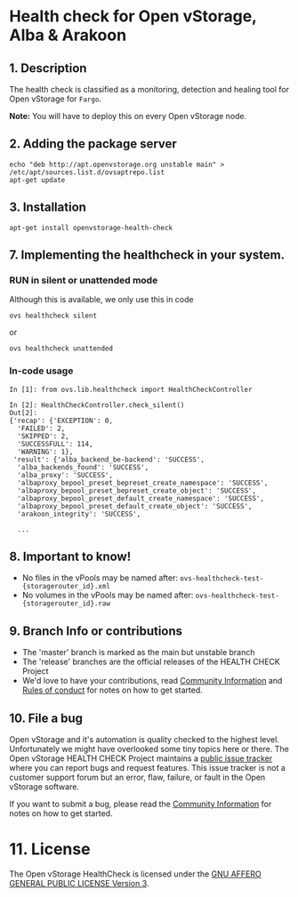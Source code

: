# Health check for Open vStorage, Alba & Arakoon

## 1. Description

The health check is classified as a monitoring, detection and healing tool for Open vStorage for `Fargo`.

**Note:** You will have to deploy this on every Open vStorage node.

## 2. Adding the package server
```
echo "deb http://apt.openvstorage.org unstable main" > /etc/apt/sources.list.d/ovsaptrepo.list
apt-get update
```

## 3. Installation
```
apt-get install openvstorage-health-check
```
 
## 7. Implementing the healthcheck in your system. 

### RUN in silent or unattended mode

Although this is available, we only use this in code 
```
ovs healthcheck silent
```

or 

```
ovs healthcheck unattended
```

### In-code usage

```
In [1]: from ovs.lib.healthcheck import HealthCheckController

In [2]: HealthCheckController.check_silent()
Out[2]: 
{'recap': {'EXCEPTION': 0,
  'FAILED': 2,
  'SKIPPED': 2,
  'SUCCESSFULL': 114,
  'WARNING': 1},
 'result': {'alba_backend_be-backend': 'SUCCESS',
  'alba_backends_found': 'SUCCESS',
  'alba_proxy': 'SUCCESS',
  'albaproxy_bepool_preset_bepreset_create_namespace': 'SUCCESS',
  'albaproxy_bepool_preset_bepreset_create_object': 'SUCCESS',
  'albaproxy_bepool_preset_default_create_namespace': 'SUCCESS',
  'albaproxy_bepool_preset_default_create_object': 'SUCCESS',
  'arakoon_integrity': 'SUCCESS',

  ...
```
 
## 8. Important to know!
* No files in the vPools may be named after: `ovs-healthcheck-test-{storagerouter_id}.xml`
* No volumes in the vPools may be named after: `ovs-healthcheck-test-{storagerouter_id}.raw`

## 9. Branch Info or contributions
* The 'master' branch is marked as the main but unstable branch
* The 'release' branches are the official releases of the HEALTH CHECK Project
* We'd love to have your contributions, read [Community Information](CONTRIBUTION.md) and [Rules of conduct](RULES.md) for notes on how to get started.

## 10. File a bug
Open vStorage and it's automation is quality checked to the highest level.
Unfortunately we might have overlooked some tiny topics here or there.
The Open vStorage HEALTH CHECK Project maintains a [public issue tracker](https://github.com/openvstorage/openvstorage-health-check/issues)
where you can report bugs and request features.
This issue tracker is not a customer support forum but an error, flaw, failure, or fault in the Open vStorage software.

If you want to submit a bug, please read the [Community Information](CONTRIBUTION.md) for notes on how to get started.

# 11. License
The Open vStorage HealthCheck is licensed under the [GNU AFFERO GENERAL PUBLIC LICENSE Version 3](https://www.gnu.org/licenses/agpl.html).

